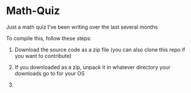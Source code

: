 # Math-Quiz
Just a math quiz I've been writing over the last several months

To compile this, follow these steps:

1. Download the source code as a zip file (you can also clone this repo if you want to contribute)

2. If you downloaded as a zip, unpack it in whatever directory your downloads go to for your OS

3. 
